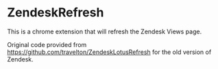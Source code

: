 ZendeskRefresh
==============

This is a chrome extension that will refresh the Zendesk Views page.

Original code provided from https://github.com/travelton/ZendeskLotusRefresh for the old version of Zendesk.